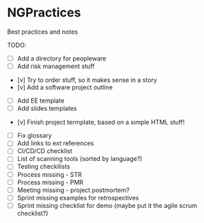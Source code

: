 # NGPractices

Best practices and notes

TODO:

- [ ] Add a directory for peopleware
- [ ] Add risk management stuff
- [v] Try to order stuff, so it makes sense in a story
- [v] Add a software project outline
- [ ] Add EE template
- [ ] Add slides templates
- [v] Finish project termplate, based on a simple HTML stuff!
- [ ] Fix glossary
- [ ] Add links to ext references
- [ ] CI/CD/CD checklist
- [ ] List of scanning tools (sorted by language?)
- [ ] Testing checkilists
- [ ] Process missing - STR
- [ ] Process missing - PMR
- [ ] Meeting missing - project postmortem?
- [ ] Sprint missing examples for retrospectives
- [ ] Sprint missing checklist for demo (maybe put it the agile scrum checklist?)
